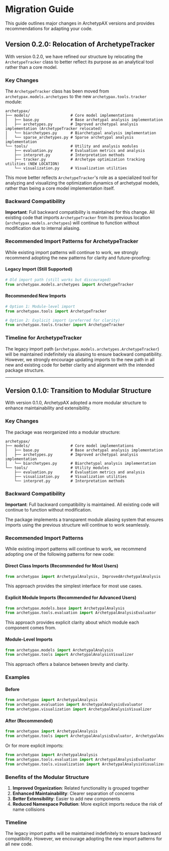 # Migration Guide

This guide outlines major changes in ArchetypAX versions and provides recommendations for adapting your code.

## Version 0.2.0: Relocation of ArchetypeTracker

With version 0.2.0, we have refined our structure by relocating the `ArchetypeTracker` class to better reflect its purpose as an analytical tool rather than a core model.

### Key Changes

The `ArchetypeTracker` class has been moved from `archetypax.models.archetypes` to the new `archetypax.tools.tracker` module:

```
archetypax/
├── models/                  # Core model implementations
│   ├── base.py              # Base archetypal analysis implementation
│   ├── archetypes.py        # Improved archetypal analysis implementation (ArchetypeTracker relocated)
│   └── biarchetypes.py      # Biarchetypal analysis implementation
│   └── sparse_archetypes.py # Sparse archetypal analysis implementation
└── tools/                   # Utility and analysis modules
    ├── evaluation.py        # Evaluation metrics and analysis
    ├── interpret.py         # Interpretation methods
    ├── tracker.py           # Archetype optimization tracking utilities (NEW LOCATION)
    └── visualization.py     # Visualization utilities
```

This move better reflects `ArchetypeTracker`'s role as a specialized tool for analyzing and visualizing the optimization dynamics of archetypal models, rather than being a core model implementation itself.

### Backward Compatibility

**Important**: Full backward compatibility is maintained for this change. All existing code that imports `ArchetypeTracker` from its previous location (`archetypax.models.archetypes`) will continue to function without modification due to internal aliasing.

### Recommended Import Patterns for ArchetypeTracker

While existing import patterns will continue to work, we strongly recommend adopting the new patterns for clarity and future-proofing:

#### Legacy Import (Still Supported)

```python
# Old import path (still works but discouraged)
from archetypax.models.archetypes import ArchetypeTracker
```

#### Recommended New Imports

```python
# Option 1: Module-level import
from archetypax.tools import ArchetypeTracker

# Option 2: Explicit import (preferred for clarity)
from archetypax.tools.tracker import ArchetypeTracker
```

### Timeline for ArchetypeTracker

The legacy import path (`archetypax.models.archetypes.ArchetypeTracker`) will be maintained indefinitely via aliasing to ensure backward compatibility. However, we strongly encourage updating imports to the new path in all new and existing code for better clarity and alignment with the intended package structure.

---

## Version 0.1.0: Transition to Modular Structure

With version 0.1.0, ArchetypAX adopted a more modular structure to enhance maintainability and extensibility.

### Key Changes

The package was reorganized into a modular structure:

```
archetypax/
├── models/                  # Core model implementations
│   ├── base.py              # Base archetypal analysis implementation
│   ├── archetypes.py        # Improved archetypal analysis implementation
│   └── biarchetypes.py      # Biarchetypal analysis implementation
└── tools/                   # Utility modules
    ├── evaluation.py        # Evaluation metrics and analysis
    ├── visualization.py     # Visualization utilities
    └── interpret.py         # Interpretation methods
```

### Backward Compatibility

**Important**: Full backward compatibility is maintained. All existing code will continue to function without modification.

The package implements a transparent module aliasing system that ensures imports using the previous structure will continue to work seamlessly.

### Recommended Import Patterns

While existing import patterns will continue to work, we recommend adopting one of the following patterns for new code:

#### Direct Class Imports (Recommended for Most Users)

```python
from archetypax import ArchetypalAnalysis, ImprovedArchetypalAnalysis
```

This approach provides the simplest interface for most use cases.

#### Explicit Module Imports (Recommended for Advanced Users)

```python
from archetypax.models.base import ArchetypalAnalysis
from archetypax.tools.evaluation import ArchetypalAnalysisEvaluator
```

This approach provides explicit clarity about which module each component comes from.

#### Module-Level Imports

```python
from archetypax.models import ArchetypalAnalysis
from archetypax.tools import ArchetypalAnalysisVisualizer
```

This approach offers a balance between brevity and clarity.

### Examples

#### Before

```python
from archetypax import ArchetypalAnalysis
from archetypax.evaluation import ArchetypalAnalysisEvaluator
from archetypax.visualization import ArchetypalAnalysisVisualizer
```

#### After (Recommended)

```python
from archetypax import ArchetypalAnalysis
from archetypax.tools import ArchetypalAnalysisEvaluator, ArchetypalAnalysisVisualizer
```

Or for more explicit imports:

```python
from archetypax import ArchetypalAnalysis
from archetypax.tools.evaluation import ArchetypalAnalysisEvaluator
from archetypax.tools.visualization import ArchetypalAnalysisVisualizer
```

### Benefits of the Modular Structure

1. **Improved Organization**: Related functionality is grouped together
2. **Enhanced Maintainability**: Clearer separation of concerns
3. **Better Extensibility**: Easier to add new components
4. **Reduced Namespace Pollution**: More explicit imports reduce the risk of name collisions

### Timeline

The legacy import paths will be maintained indefinitely to ensure backward compatibility. However, we encourage adopting the new import patterns for all new code.
